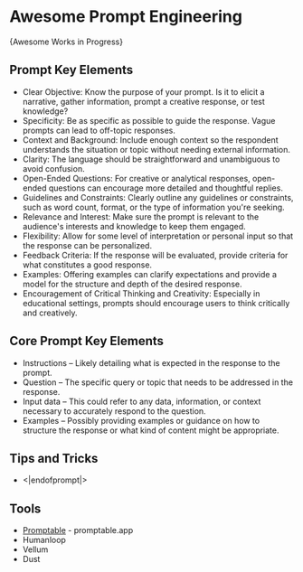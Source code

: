 # Awesome Prompt Engineering
{Awesome Works in Progress}

## Prompt Key Elements
* Clear Objective: Know the purpose of your prompt. Is it to elicit a narrative, gather information, prompt a creative response, or test knowledge?
* Specificity: Be as specific as possible to guide the response. Vague prompts can lead to off-topic responses.
* Context and Background: Include enough context so the respondent understands the situation or topic without needing external information.
* Clarity: The language should be straightforward and unambiguous to avoid confusion.
* Open-Ended Questions: For creative or analytical responses, open-ended questions can encourage more detailed and thoughtful replies.
* Guidelines and Constraints: Clearly outline any guidelines or constraints, such as word count, format, or the type of information you're seeking.
* Relevance and Interest: Make sure the prompt is relevant to the audience's interests and knowledge to keep them engaged.
* Flexibility: Allow for some level of interpretation or personal input so that the response can be personalized.
* Feedback Criteria: If the response will be evaluated, provide criteria for what constitutes a good response.
* Examples: Offering examples can clarify expectations and provide a model for the structure and depth of the desired response.
* Encouragement of Critical Thinking and Creativity: Especially in educational settings, prompts should encourage users to think critically and creatively.

## Core Prompt Key Elements
* Instructions – Likely detailing what is expected in the response to the prompt.
* Question – The specific query or topic that needs to be addressed in the response.
* Input data – This could refer to any data, information, or context necessary to accurately respond to the question.
* Examples – Possibly providing examples or guidance on how to structure the response or what kind of content might be appropriate.

## Tips and Tricks
* <|endofprompt|>

## Tools
* [Promptable](https://www.promptable.app/) - promptable.app
* Humanloop
* Vellum
* Dust

